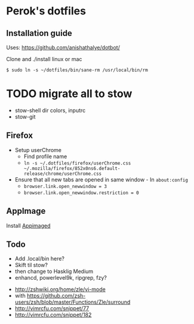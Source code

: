 # Perok's dotfiles


Installation guide
------------------

Uses: https://github.com/anishathalye/dotbot/

Clone and ./install linux or mac

    $ sudo ln -s ~/dotfiles/bin/sane-rm /usr/local/bin/rm

# TODO migrate all to stow
- stow-shell
  dir colors, inputrc
- stow-git


## Firefox

- Setup userChrome
  - Find profile name
  - `ln -s ~/.dotfiles/firefox/userChrome.css ~/.mozilla/firefox/852x0ns6.default-release/chrome/userChrome.css`
- Ensure that all new tabs are opened in same window - In `about:config`
  - `browser.link.open_newwindow = 3`
  - `browser.link.open_newwindow.restriction = 0`

## AppImage

Install [Appimaged](https://github.com/AppImage/appimaged)

Todo
----

- Add .local/bin here?
- Skift til stow?
- then change to Hasklig Medium
- enhancd, powerlevel9k, ripgrep, fzy?
* http://zshwiki.org/home/zle/vi-mode
* with https://github.com/zsh-users/zsh/blob/master/Functions/Zle/surround
* http://vimrcfu.com/snippet/77
* http://vimrcfu.com/snippet/182

